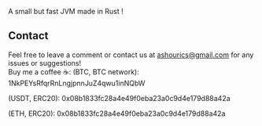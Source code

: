 A small but fast JVM made in Rust !

## Contact
Feel free to leave a comment or contact us at ashourics@gmail.com for any issues or suggestions!  
Buy me a coffee ☕:
(BTC, BTC network): 1NkPEYsRfqrRnLngjpnnJuZ4qwu1inNQbW 

(USDT, ERC20):  0x08b1833fc28a4e49f0eba23a0c9d4e179d88a42a 

(ETH, ERC20): 0x08b1833fc28a4e49f0eba23a0c9d4e179d88a42a
